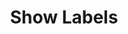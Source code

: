 ---
title: "Show Labels"
linkTitle: "Show Labels"
weight: 4
type: docs
description: >
    Print out all labels on each Resource in a single column (last).
---